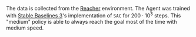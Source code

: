 The data is collected from the [Reacher](https://gymnasium.farama.org/environments/mujoco/reacher/) environment. The Agent was trained with [Stable Baselines 3](https://stable-baselines3.readthedocs.io/en/master/)'s implementation of `SAC` for $200 \cdot 10^3$ steps. This "medium" policy is able to always reach the goal most of the time with medium speed.